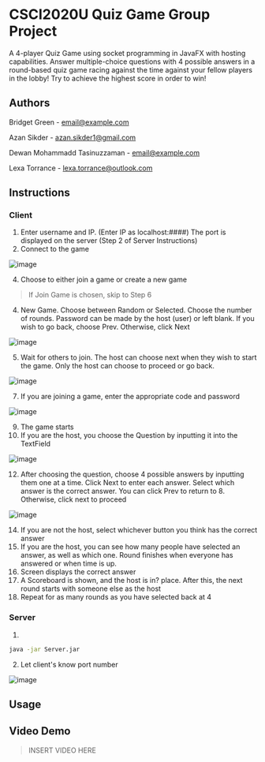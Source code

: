 # CSCI2020U Quiz Game Group Project
A 4-player Quiz Game using socket programming in JavaFX with hosting capabilities. Answer multiple-choice questions with 4 possible answers in a round-based quiz game racing against the time against your fellow players in the lobby! Try to achieve the highest score in order to win!
## Authors
Bridget Green - email@example.com

Azan Sikder - azan.sikder1@gmail.com

Dewan Mohammadd Tasinuzzaman - email@example.com

Lexa Torrance - lexa.torrance@outlook.com

## Instructions

### Client
1. Enter username and IP. (Enter IP as localhost:####) The port is displayed on the server (Step 2 of Server Instructions)
2. Connect to the game 
 
![image](https://user-images.githubusercontent.com/71111397/163507444-6583c413-b666-4ead-80b3-ceb60efe3533.png)

4. Choose to either join a game or create a new game
>If Join Game is chosen, skip to Step 6

4. New Game. Choose between Random or Selected. Choose the number of rounds. Password can be made by the host (user) or left blank. 
 If you wish to go back, choose Prev. Otherwise, click Next
 
 ![image](https://user-images.githubusercontent.com/71111397/163507880-e2dfb024-e1a4-42a1-b0a8-1a0641d201e5.png)

5. Wait for others to join. The host can choose next when they wish to start the game. Only the host can choose to proceed or go back.

![image](https://user-images.githubusercontent.com/71111397/163508015-ce0e63a2-4072-4256-801b-64dd74af5a01.png)


7. If you are joining a game, enter the appropriate code and password   

![image](https://user-images.githubusercontent.com/71111397/163508058-2b05ed81-efeb-4a96-ae5c-fc3fd8c9ba73.png)

9. The game starts
10. If you are the host, you choose the Question by inputting it into the TextField

![image](https://user-images.githubusercontent.com/71111397/163508227-44bb74a4-2070-4ad3-ae6e-501a25ba7e23.png)


12. After choosing the question, choose 4 possible answers by inputting them one at a time. Click Next to enter each answer. Select which answer is the correct answer. You can click Prev to return to 8. Otherwise, click next to proceed

![image](https://user-images.githubusercontent.com/71111397/163508300-a51b252a-2173-43e1-800b-85b08d0d19d8.png)

14. If you are not the host, select whichever button you think has the correct answer 
15. If you are the host, you can see how many people have selected an answer, as well as which one. Round finishes when everyone has answered or when time is up.
16. Screen displays the correct answer
17. A Scoreboard is shown, and the host is in? place. After this, the next round starts with someone else as the host
18. Repeat for as many rounds as you have selected back at 4

### Server
1. 
```bash
java -jar Server.jar
```
2. Let client's know port number

![image](https://user-images.githubusercontent.com/71111397/163507796-9ae22601-1f02-40bf-bde0-89328c8432ae.png)

## Usage

## Video Demo
>INSERT VIDEO HERE
